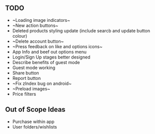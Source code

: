 ## TODO

-   ~Loading image indicators~
-   ~New action buttons~
-   Deleted products styling update (include searcb and update button colour)
-   ~Delete account button~
-   ~Press feedback on like and options icons~
-   App Info and beef out options menu
-   Login/Sign Up stages better designed
-   Describe benefits of guest mode
-   Guest mode working
-   Share button
-   Report button
-   ~Fix zIndex bug on android~
-   ~Preload images~
-   Price filters

## Out of Scope Ideas

-   Purchase within app
-   User folders/wishlists
